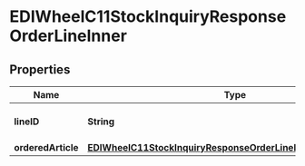 

# EDIWheelC11StockInquiryResponseOrderLineInner


## Properties

| Name | Type | Description | Notes |
|------------ | ------------- | ------------- | -------------|
|**lineID** | **String** | Sequential line number ID. |  [optional] |
|**orderedArticle** | [**EDIWheelC11StockInquiryResponseOrderLineInnerOrderedArticle**](EDIWheelC11StockInquiryResponseOrderLineInnerOrderedArticle.md) |  |  [optional] |



